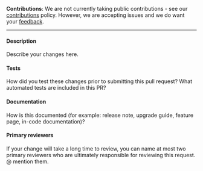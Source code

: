 **Contributions**: We are not currently taking public contributions - see our [contributions](CONTRIBUTING.md) policy. However, we are accepting issues and we do want your [feedback](../README.md#give-us-feedback).

-------

#### Description
Describe your changes here.
#### Tests
How did you test these changes prior to submitting this pull request?
What automated tests are included in this PR?
#### Documentation
How is this documented (for example: release note, upgrade guide, feature page, in-code documentation)?
#### Primary reviewers
If your change will take a long time to review, you can name at most two primary reviewers who are ultimately responsible for reviewing this request. @ mention them.